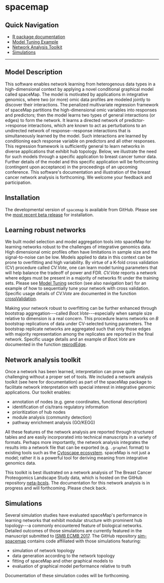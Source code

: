 spacemap
================

Quick Navigation
----------------

-   [R package documentation](https://topherconley.github.io/spacemap/reference/index.html)
-   [Model Tuning Example](https://topherconley.github.io/spacemap/articles/tune_sim1.html)
-   [Network Analysis Toolkit](https://topherconley.github.io/neta-bcpls/)
-   [Simulations](https://github.com/topherconley/sim-spacemap)

------------------------------------------------------------------------

Model Description
-----------------

This software enables network learning from heterogenous data types in a high-dimensional context by applying a novel conditional graphical model called spaceMap. The model is motivated by applications in integrative genomics, where two (or more) omic data profiles are modeled jointly to discover their interactions. The penalized multivariate regression framework of spaceMap partitions the high-dimensional omic variables into responses and predictors; then the model learns two types of general interactions (or edges) to form the network. It learns a directed network of predictor-&gt;response interactions, which are known to act as perturbations to an undirected network of response--response interactions that is simultaneously learned by the model. Such interactions are learned by conditioning each response variable on predictors and all other responses. This regression framework is sufficiently general to learn networks in diverse applications that exhibit hub topology. Below, we illustrate the need for such models through a specific application to breast cancer tumor data. Further details of the model and this specific application will be forthcoming (contingent upon acceptance) in the proceedings of an upcoming conference. This software's documentation and illustration of the breast cancer network analysis is forthcoming. We welcome your feedback and participation.

<!---
high-dimensional profiles of protein expressions and copy number alterations (CNA) in the DNA. In this application spaceMap models one set of variables as responses (i.e. protein expressions) and another set of variables as predictors (i.e. CNA) through a penalized multivariate regression framework. References herafter to protein expressions or CNA variables can be r CNA to predictor and response varaiables can be interpreted as By conditioning each response variable (protein expression) on all other responses we model molecular inter- and intra- actions through a successful  application of spaceMap to breast cancer data. learning a network of protein expressions conditioned on copy number alterations in breast tumors and . In a penalized  multivariate regression framework, we model one set of variables as predictors and another set of variables as responses to the predictors. By conditiong a response variabthe model learns
-->
Installation
------------

The developmental version of `spacemap` is available from GitHub. Please see the [most recent beta release](https://github.com/topherconley/spacemap/releases/tag/v0.45.0-beta) for installation.

Learning robust networks
------------------------

We built model selection and model aggregation tools into spaceMap for learning networks robust to the challenges of integrative genomics data. High dimensional omic profiles often have limitations in sample size and the signal-to-noise can be low. Models applied to data in this context can be prone to overfitting and high variability. By virtue of a K-fold cross validation (CV) procedure called *CV.Vote*, one can learn model tuning parameters that will help balance the tradeoff of power and FDR. *CV.Vote* reports a network where edges must be present in a majority of networks fit under the training sets. Please see [Model Tuning](https://topherconley.github.io/spacemap/articles/tune_sim1.html) section (see also navigation bar) for an example of how to sequentially tune your network with cross validation. Specific usage details of *CV.Vote* are documented in the function [crossValidation](https://topherconley.github.io/spacemap/reference/crossValidation.html).

Making your network robust to overfitting can be further enhanced through bootstrap aggregation---called *Boot.Vote*---especially when sample size relative to dimension is a real concern. This procedure learns networks on *B* bootstrap replications of data under CV-selected tuning parameters. The bootstrap replicate networks are aggregated such that only those edges with majority representation among the replicates are reported in the final network. Specific usage details and an example of *Boot.Vote* are documented in the function [reprodEdge](https://topherconley.github.io/spacemap/reference/reprodEdge.html).

Network analysis toolkit
------------------------

Once a network has been learned, interpretation can prove quite challenging without a proper set of tools. We included a network analysis toolkit (see here for documentation) as part of the spaceMap package to facilitate network interpretation with special interest in integrative genomic applications. Our toolkit enables:

-   annotation of nodes (e.g. gene coordinates, functional description)
-   identification of cis/trans regulatory information
-   prioritization of hub nodes
-   module analysis (community detection)
-   pathway enrichment analysis (GO/KEGG)

All these features of the network analysis are reported through structured tables and are easily incorporated into technical manuscripts in a variety of formats. Perhaps more importantly, the network analysis integrates the results into a network file that can be exported (e.g. `.graphml` format) to existing tools such as the [Cytoscape ecosystem](http://www.cytoscape.org/what_is_cytoscape.html). spaceMap is not just a model; rather it is a powerful tool for deriving meaning from integrative genomics data.

This toolkit is best illustrated on a network analysis of The Breast Cancer Proteogomics Landscape Study data, which is hosted on the GitHub repository [neta-bcpls](https://topherconley.github.io/neta-bcpls/). The documentation for this network analysis is in progress and will forthcoming. Please check back.

Simulations
-----------

Several simulation studies have evaluated spaceMap's performance in learning networks that exhibit modular structure with prominent hub topology---a commonly encountered feature of biological networks. Detailed outcomes of those simulations are currently featured in the manuscript submitted to [ISMB ECMB 2017](https://www.iscb.org/ismbeccb2017). The GitHub repository [sim-spacemap](https://github.com/topherconley/sim-spacemap) contains code affiliated with those simulations featuring:

-   simulation of network topology
-   data generation according to the network topology
-   fitting of spaceMap and other graphical models to
-   evaluation of graphical model performance relative to truth

Documentation of these simulation codes will be forthcoming.
